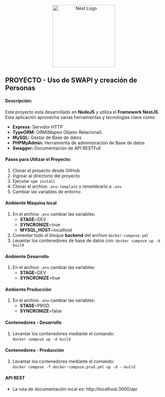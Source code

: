 <p align="center">
  <a href="http://nestjs.com/" target="blank"><img src="https://nestjs.com/img/logo-small.svg" width="200" alt="Nest Logo" /></a>
</p>

## PROYECTO - Uso de SWAPI y creación de Personas

#### Descripción:

Este proyecto esta desarrollado en **NodeJS** y utiliza el **Framework NestJS**.
Esta aplicación aprovecha varias herramientas y tecnologias clave como:

- **Express:** Servidor HTTP
- **TypeORM:** ORM(Mapeo Objeto-Relacional).
- **MySQL:** Gestor de Base de datos
- **PHPMyAdmin:** Herramienta de administración de Base de datos
- **Swagger:** Documentación de API RESTFull

#### Pasos para Utilizar el Proyecto:

1. Clonar el proyecto desde GitHub
2. Ingrear al directorio del proyecto
3. Ejecutar `npm install`
4. Clonar el archivo `.env.template` y renombrarlo a `.env`
5. Cambiar las variables de entorno

#### Ambiente Maquina local

1. En el archivo `.env` cambiar las variables:
   - **STAGE**=DEV
   - **SYNCRONIZE**=true
   - **MYSQL_HOST**=localhost
2. Comentar todo el bloque **backend** del archivo `docker-compose.yml`
3. Levantar los contenedores de base de datos con: `docker compose up -d build`

#### Ambiente Desarrollo

1. En el archivo `.env` cambiar las variables:
   - **STAGE**=DEV
   - **SYNCRONIZE**=true

#### Ambiente Producción

1. En el archivo `.env` cambiar las variables:<br>
   - **STAGE**=PROD
   - **SYNCRONIZE**=false

#### Contenedores - Desarrollo

1. Levantar los contenedores mediante el comando:<br>
   `docker compose up -d build`

#### Contenedores - Producción

1. Levantar los contenedores mediante el comando:<br>
   `docker compose -f docker-compose.prod.yml up -d --build`

#### API REST

- La ruta de documentación local es: http://localhost:3000/api
